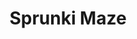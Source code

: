 ---
slug: sprunki-maze-1980
title: Sprunki Maze
description: "Sprunki Maze is an exciting online game. Play for free directly in your browser!"
icon: /images/popular_mods/Sprunki Maze.png
url: https://wowtbc.net/sprunkin/sprunki-maze/index.html
previewImage: /images/popular_mods/Sprunki Maze.png
type: popular mods

# SEO配置
seo:
  title: "Sprunki Maze - Play Free Online Game | Fun Browser Games"
  description: "Sprunki Maze - Play this fun online game for free in your browser. No download required!"
  ogImage: "/images/popular_mods/Sprunki Maze.png"
  keywords: "sprunki-maze-1980, online game, browser game, free game, popular mods game, play online"

videoUrls:
  - https://www.youtube.com/embed/example1
  - https://www.youtube.com/embed/example2

whyPlay:
  title: "Why Play Sprunki Maze?"
  items:
    - "Immersive Gameplay: Sprunki Maze offers an engaging and immersive gaming experience that will keep you entertained for hours"
    - "Challenging Levels: Test your skills with increasingly difficult challenges and obstacles"
    - "Beautiful Graphics: Enjoy stunning visuals and smooth animations that bring the game world to life"
    - "Regular Updates: New content and features are added regularly to keep the game fresh and exciting"
    - "Free to Play: Experience all the fun without spending a penny"
    - "Community Features: Connect with other players, share strategies, and compete for high scores"
    - "Cross-Platform: Play on any device with a web browser, no downloads required"

features:
  title: "Key Features of Sprunki Maze"
  image: "/images/popular_mods/Sprunki Maze.png"
  items:
    - "Intuitive Controls: Easy to learn controls make Sprunki Maze accessible for players of all skill levels"
    - "Multiple Game Modes: Enjoy various gameplay options that provide different challenges and experiences"
    - "Character Customization: Personalize your gaming experience with unique characters and items"
    - "Achievement System: Complete special tasks to earn rewards and recognition"
    - "Leaderboards: Compete with players worldwide and see who can achieve the highest scores"

characteristics:
  title: "Game Characteristics"
  image: "/images/popular_mods/Sprunki Maze.png"
  items:
    - "Genre: Popular mods game with elements of strategy and skill"
    - "Difficulty: Suitable for both casual gamers and those seeking a challenge"
    - "Play Time: Quick sessions or extended gameplay, depending on your preference"
    - "Art Style: Vibrant and engaging visuals that enhance the gaming experience"
    - "Sound Design: Immersive audio that complements the gameplay perfectly"

info: "Sprunki Maze is an exciting online game that offers players a unique and engaging gaming experience. With its intuitive controls, stunning visuals, and challenging gameplay, Sprunki Maze provides hours of entertainment for players of all ages and skill levels. Whether you're looking for a quick gaming session during a break or an extended play session, Sprunki Maze delivers an immersive experience that will keep you coming back for more. The game features multiple levels of increasing difficulty, ensuring that players are constantly challenged as they progress. With regular updates adding new content and features, Sprunki Maze remains fresh and exciting, providing endless entertainment options for its growing community of players."

howToPlayIntro: "Welcome to Sprunki Maze! This guide will walk you through the basics and help you master the game. Whether you're a beginner or looking to improve your skills, these tips and instructions will enhance your gaming experience."

howToPlaySteps:
  - title: "Getting Started"
    description: "Begin your Sprunki Maze adventure by familiarizing yourself with the controls. Use your keyboard or mouse to navigate through the game interface. The tutorial will guide you through the basic mechanics and help you understand the objectives."
  - title: "Understanding the Objectives"
    description: "In Sprunki Maze, your main goal is to progress through levels by completing specific objectives. Each level presents unique challenges that require different strategies and approaches."
  - title: "Mastering the Controls"
    description: "Practice using the controls to improve your precision and reaction time. Sprunki Maze requires quick reflexes and strategic thinking to overcome obstacles and defeat opponents."
  - title: "Utilizing Power-ups"
    description: "Collect power-ups throughout the game to enhance your abilities and overcome difficult challenges. Each power-up offers unique advantages that can be crucial for success."
  - title: "Developing Strategies"
    description: "As you progress in Sprunki Maze, develop effective strategies for different scenarios. Analyze patterns, anticipate challenges, and adapt your approach to maximize your performance."

faq:
  title: "Frequently Asked Questions about Sprunki Maze"
  items:
    - question: "Is Sprunki Maze free to play?"
      answer: "Yes, Sprunki Maze is completely free to play directly in your web browser. No downloads or purchases are required to enjoy the full game experience."
    - question: "Can I play Sprunki Maze on mobile devices?"
      answer: "Yes, Sprunki Maze is optimized for both desktop and mobile play. You can enjoy the game on any device with a web browser and internet connection."
    - question: "Are there any in-game purchases?"
      answer: "While Sprunki Maze is free to play, there may be optional in-game purchases available for cosmetic items or additional features that don't affect core gameplay."
    - question: "How often is Sprunki Maze updated?"
      answer: "The developers regularly update Sprunki Maze with new content, features, and improvements based on player feedback and game performance."
    - question: "Can I play Sprunki Maze offline?"
      answer: "Currently, Sprunki Maze requires an internet connection to play as it's a browser-based online game."
    - question: "Is Sprunki Maze suitable for children?"
      answer: "Yes, Sprunki Maze is designed to be family-friendly and suitable for players of all ages."
    - question: "How do I report bugs or issues?"
      answer: "If you encounter any problems while playing Sprunki Maze, you can report them through the game's support page or contact the developers directly through their website."
    - question: "Still Have Questions?"
      answer: "If you have additional questions about Sprunki Maze that aren't covered in this FAQ, please visit our support center or contact our customer service team for assistance."
---